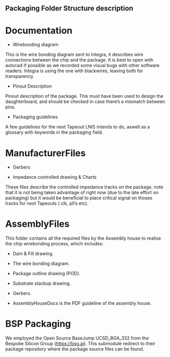 ## Packaging Folder Structure description

# Documentation

- Wirebonding diagram

This is the wire bonding diagram sent to Integra, it describes wire connections between the chip and the package. It is best to open with autocad if possible as we recorded some visual bugs with other software readers. Integra is using the one with blackwires, leaving both for transparency.

- Pinout Description

Pinout description of the package. This must have been used to design the daughterboard, and should be checked in case there’s a mismatch between pins.

- Packaging guidelines

A few guidelines for the next Tapeout LNIS intends to do, aswell as a glossary with keywords in the packaging field.

# ManufacturerFiles

- Gerbers

- Impedance controlled drawing & Charts

These files describe the controlled impedance tracks on the package, note that it is not being taken advantage of right now (due to the late effort on packaging) but it would be beneficial to place critical signal on thoses tracks for next Tapeouts ( clk, pll’s etc).


# AssemblyFiles

This folder contains all the required files by the Assembly house to realise the chip wirebonding process, which includes:

- Dam & Fill drawing.
- The wire bonding diagram.
- Package outline drawing (POD).
- Substrate stackup drawing.
- Gerbers.

- AssemblyHouseDocs is the PDF guideline of the assembly house.

# BSP Packaging
We employed the Open Source BaseJump UCSD_BGA_332 from the Bespoke Silicon Group (https://bsg.ai).
This submodule redirect to their package repository where the package source files can be found.
